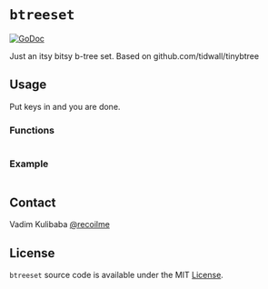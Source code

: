 # `btreeset`

[![GoDoc](https://godoc.org/github.com/recoilme/btreeset?status.svg)](https://godoc.org/github.com/recoilme/btreeset)

Just an itsy bitsy b-tree set. Based on github.com/tidwall/tinybtree

## Usage

Put keys in and you are done.

### Functions

```

```

### Example

```go

```

## Contact

Vadim Kulibaba [@recoilme](http://t.me/recoilme)

## License

`btreeset` source code is available under the MIT [License](/LICENSE).

